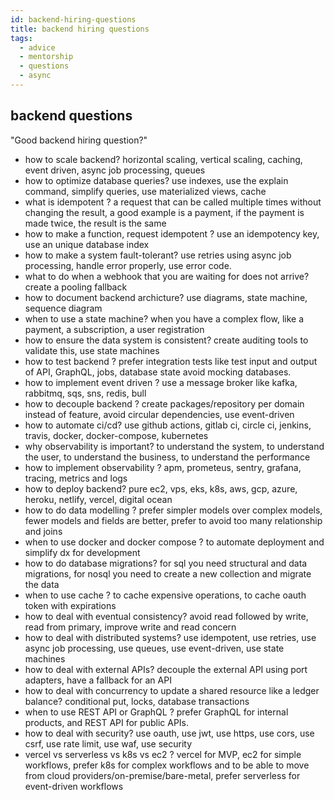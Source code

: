 ```yaml
---
id: backend-hiring-questions
title: backend hiring questions
tags:
  - advice
  - mentorship
  - questions
  - async
---
```


## backend questions

"Good backend hiring question?"

- how to scale backend? horizontal scaling, vertical scaling, caching, event driven, async job processing, queues
- how to optimize database queries? use indexes, use the explain command, simplify queries, use materialized views, cache
- what is idempotent ? a request that can be called multiple times without changing the result, a good example is a payment, if the payment is made twice, the result is the same
- how to make a function, request idempotent ? use an idempotency key, use an unique database index
- how to make a system fault-tolerant? use retries using async job processing, handle error properly, use error code.
- what to do when a webhook that you are waiting for does not arrive? create a pooling fallback
- how to document backend archicture? use diagrams, state machine, sequence diagram
- when to use a state machine? when you have a complex flow, like a payment, a subscription, a user registration
- how to ensure the data system is consistent? create auditing tools to validate this, use state machines
- how to test backend ? prefer integration tests like test input and output of API, GraphQL, jobs, database state avoid mocking databases.
- how to implement event driven ? use a message broker like kafka, rabbitmq, sqs, sns, redis, bull
- how to decouple backend ? create packages/repository per domain instead of feature, avoid circular dependencies, use event-driven
- how to automate ci/cd? use github actions, gitlab ci, circle ci, jenkins, travis, docker, docker-compose, kubernetes
- why observability is important? to understand the system, to understand the user, to understand the business, to understand the performance
- how to implement observability ? apm, prometeus, sentry, grafana, tracing, metrics and logs
- how to deploy backend? pure ec2, vps, eks, k8s, aws, gcp, azure, heroku, netlify, vercel, digital ocean
- how to do data modelling ? prefer simpler models over complex models, fewer models and fields are better, prefer to avoid too many relationship and joins
- when to use docker and docker compose ? to automate deployment and simplify dx for development
- how to do database migrations? for sql you need structural and data migrations, for nosql you need to create a new collection and migrate the data
- when to use cache ? to cache expensive operations, to cache oauth token with expirations
- how to deal with eventual consistency? avoid read followed by write, read from primary, improve write and read concern
- how to deal with distributed systems? use idempotent, use retries, use async job processing, use queues, use event-driven, use state machines
- how to deal with external APIs? decouple the external API using port adapters, have a fallback for an API
- how to deal with concurrency to update a shared resource like a ledger balance? conditional put, locks, database transactions
- when to use REST API or GraphQL ? prefer GraphQL for internal products, and REST API for public APIs.
- how to deal with security? use oauth, use jwt, use https, use cors, use csrf, use rate limit, use waf, use security
- vercel vs serverless vs k8s vs ec2 ? vercel for MVP, ec2 for simple workflows, prefer k8s for complex workflows and to be able to move from cloud providers/on-premise/bare-metal, prefer serverless for event-driven workflows
